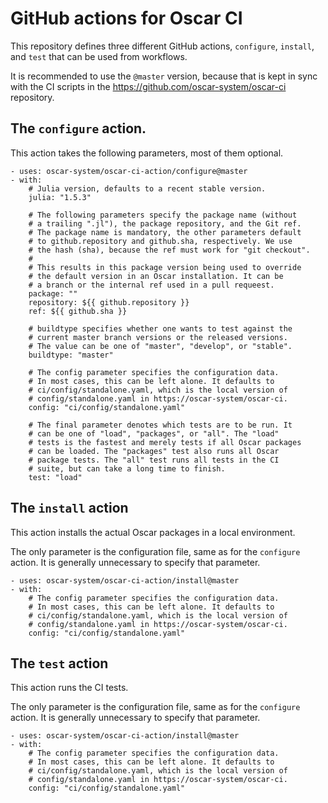 # GitHub actions for Oscar CI

This repository defines three different GitHub actions, `configure`,
`install`, and `test` that can be used from workflows.

It is recommended to use the `@master` version, because that is kept
in sync with the CI scripts in the https://github.com/oscar-system/oscar-ci
repository.

## The `configure` action.

This action takes the following parameters, most of them optional.


    - uses: oscar-system/oscar-ci-action/configure@master
    - with:
        # Julia version, defaults to a recent stable version.
        julia: "1.5.3"

        # The following parameters specify the package name (without
        # a trailing ".jl"), the package repository, and the Git ref.
        # The package name is mandatory, the other parameters default
        # to github.repository and github.sha, respectively. We use
        # the hash (sha), because the ref must work for "git checkout".
        #
        # This results in this package version being used to override
        # the default version in an Oscar installation. It can be
        # a branch or the internal ref used in a pull requeest.
        package: ""
        repository: ${{ github.repository }}
        ref: ${{ github.sha }}

        # buildtype specifies whether one wants to test against the
        # current master branch versions or the released versions.
        # The value can be one of "master", "develop", or "stable".
        buildtype: "master"

        # The config parameter specifies the configuration data.
        # In most cases, this can be left alone. It defaults to
        # ci/config/standalone.yaml, which is the local version of
        # config/standalone.yaml in https://oscar-system/oscar-ci.
        config: "ci/config/standalone.yaml"

        # The final parameter denotes which tests are to be run. It
        # can be one of "load", "packages", or "all". The "load"
        # tests is the fastest and merely tests if all Oscar packages
        # can be loaded. The "packages" test also runs all Oscar
        # package tests. The "all" test runs all tests in the CI
        # suite, but can take a long time to finish.
        test: "load"

## The `install` action

This action installs the actual Oscar packages in a local environment.

The only parameter is the configuration file, same as for the `configure`
action. It is generally unnecessary to specify that parameter.

    - uses: oscar-system/oscar-ci-action/install@master
    - with:
        # The config parameter specifies the configuration data.
        # In most cases, this can be left alone. It defaults to
        # ci/config/standalone.yaml, which is the local version of
        # config/standalone.yaml in https://oscar-system/oscar-ci.
        config: "ci/config/standalone.yaml"

## The `test` action

This action runs the CI tests.

The only parameter is the configuration file, same as for the `configure`
action. It is generally unnecessary to specify that parameter.

    - uses: oscar-system/oscar-ci-action/install@master
    - with:
        # The config parameter specifies the configuration data.
        # In most cases, this can be left alone. It defaults to
        # ci/config/standalone.yaml, which is the local version of
        # config/standalone.yaml in https://oscar-system/oscar-ci.
        config: "ci/config/standalone.yaml"

